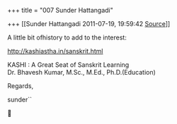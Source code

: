 +++
title = "007 Sunder Hattangadi"

+++
[[Sunder Hattangadi	2011-07-19, 19:59:42 [Source](https://groups.google.com/g/samskrita/c/cY2bUvHMH98)]]



A little bit ofhistory to add to the interest:



<http://kashiastha.in/sanskrit.html>



KASHI : A Great Seat of Sanskrit Learning  
Dr. Bhavesh Kumar, M.Sc., M.Ed., Ph.D.(Education)







Regards,



sunder``




